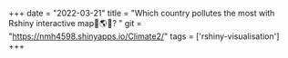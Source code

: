 +++ 
date = "2022-03-21" 
title = "Which country pollutes the most with Rshiny interactive map🌱🌎🌻? " 
git = "https://nmh4598.shinyapps.io/Climate2/" 
tags = ['rshiny-visualisation'] 
+++
